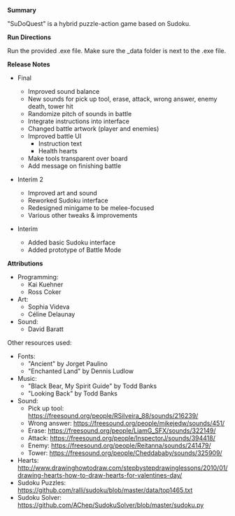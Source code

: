 **Summary**

"SuDoQuest" is a hybrid puzzle-action game based on Sudoku.

**Run Directions**

Run the provided .exe file. Make sure the _data folder is next to the .exe file.

**Release Notes**

- Final
  - Improved sound balance
  - New sounds for pick up tool, erase, attack, wrong answer, enemy death, tower hit
  - Randomize pitch of sounds in battle
  - Integrate instructions into interface
  - Changed battle artwork (player and enemies)
  - Improved battle UI
    - Instruction text
	- Health hearts
  - Make tools transparent over board
  - Add message on finishing battle

- Interim 2
  - Improved art and sound
  - Reworked Sudoku interface
  - Redesigned minigame to be melee-focused
  - Various other tweaks & improvements

- Interim
  - Added basic Sudoku interface
  - Added prototype of Battle Mode

**Attributions**

- Programming:
  - Kai Kuehner
  - Ross Coker
- Art:
  - Sophia Videva
  - Céline Delaunay
- Sound:
  - David Baratt

Other resources used:
- Fonts:
  - "Ancient" by Jorget Paulino
  - "Enchanted Land" by Dennis Ludlow
- Music:
  - "Black Bear, My Spirit Guide" by Todd Banks
  - "Looking Back" by Todd Banks
- Sound:
  - Pick up tool: https://freesound.org/people/RSilveira_88/sounds/216239/
  - Wrong answer: https://freesound.org/people/mikejedw/sounds/451/
  - Erase: https://freesound.org/people/LiamG_SFX/sounds/322149/
  - Attack: https://freesound.org/people/InspectorJ/sounds/394418/
  - Enemy: https://freesound.org/people/Reitanna/sounds/241479/
  - Tower: https://freesound.org/people/Cheddababy/sounds/325909/
- Hearts: http://www.drawinghowtodraw.com/stepbystepdrawinglessons/2010/01/drawing-hearts-how-to-draw-hearts-for-valentines-day/
- Sudoku Puzzles: https://github.com/ralli/sudoku/blob/master/data/top1465.txt
- Sudoku Solver: https://github.com/AChep/SudokuSolver/blob/master/sudoku.py
